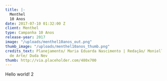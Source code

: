 ```yaml
---
title: |-
  Menthel
  10 Anos
date: 2017-07-10 01:32:00 Z
client: Menthel
type: Campanha 10 Anos
release-year: 2017
image: "/uploads/menthel10anos_out.png"
thumb_image: "/uploads/menthel10anos_thumb.png"
credits_text: Planejamento/ Maria Eduarda Nascimento | Redação/ Monielle Souza | Direção
  de Arte/ Duda Nev
thumb: http://via.placeholder.com/480x700
---
```


Hello world! 2
